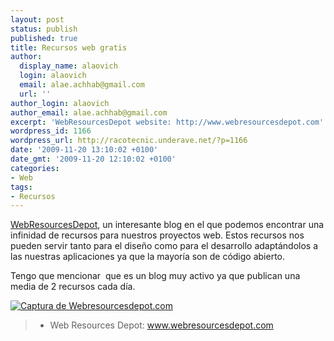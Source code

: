 ```yaml
---
layout: post
status: publish
published: true
title: Recursos web gratis
author:
  display_name: alaovich
  login: alaovich
  email: alae.achhab@gmail.com
  url: ''
author_login: alaovich
author_email: alae.achhab@gmail.com
excerpt: 'WebResourcesDepot website: http://www.webresourcesdepot.com'
wordpress_id: 1166
wordpress_url: http://racotecnic.underave.net/?p=1166
date: '2009-11-20 13:10:02 +0100'
date_gmt: '2009-11-20 12:10:02 +0100'
categories:
- Web
tags:
- Recursos
---
```


<a title="Ir a la página Webresourcesdepot.com" rel="nofollow" href="http://webresourcesdepot.com" target="_blank">WebResourcesDepot</a>, un interesante blog en el que podemos encontrar una infinidad de recursos para nuestros proyectos web. Estos recursos nos pueden servir tanto para el diseño como para el desarrollo adaptándolos a las nuestras aplicaciones ya que la mayoría son de código abierto.

Tengo que mencionar  que es un blog muy activo ya que publican una media de 2 recursos cada día.

<a title="Webresourcesdepot.com" href="http://webresourcesdepot.com" target="_blank"><img src="http://img121.imageshack.us/img121/5660/webresourcesdepot.jpg" alt="Captura de Webresourcesdepot.com" /></a>
<blockquote>

<ul>
<li>Web Resources Depot: <a title="Ir a la página Webresourcesdepot.com" rel="nofollow" href="http://webresourcesdepot.com" target="_blank">www.webresourcesdepot.com</a></li>
</ul>
</blockquote>
